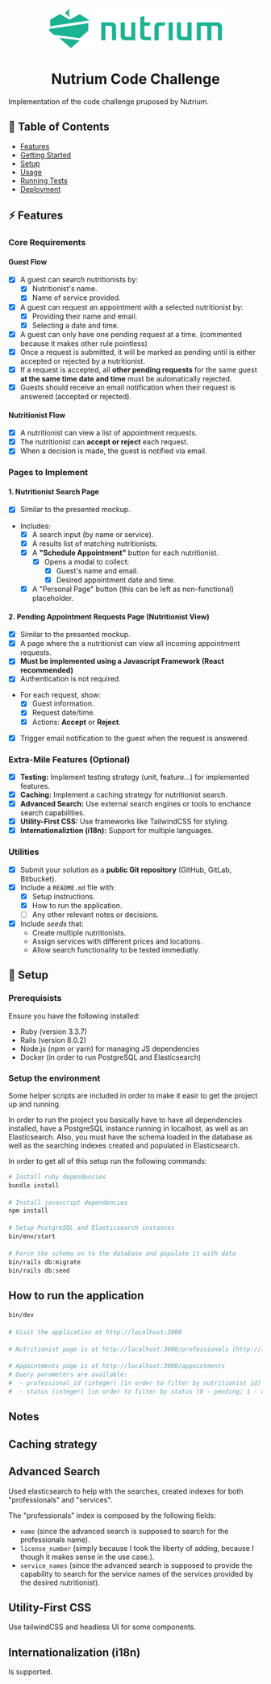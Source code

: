 <div align="center">
    <img src="app/assets/images/nutrium.webp" alt="delegatewise" width="350px">
    <h1>Nutrium Code Challenge</h1>
</div>

Implementation of the code challenge pruposed by Nutrium.

## 📜 Table of Contents

- [Features](#features)
- [Getting Started](#getting-started)
- [Setup](#setup)
- [Usage](#usage)
- [Running Tests](#running-tests)
- [Deployment](#deployment)

## ⚡ Features

### Core Requirements

#### Guest Flow

- [x] A guest can search nutritionists by:
  - [x] Nutritionist's name.
  - [x] Name of service provided.
- [x] A guest can request an appointment with a selected nutritionist by:
  - [x] Providing their name and email.
  - [x] Selecting a date and time.
- [x] A guest can only have one pending request at a time. (commented because it
      makes other rule pointless)
- [x] Once a request is submitted, it will be marked as pending until is either
      accepted or rejected by a nutritionist.
- [x] If a request is accepted, all **other pending requests** for the same
      guest **at the same time date and time** must be automatically rejected.
- [x] Guests should receive an email notification when their request is answered
      (accepted or rejected).

#### Nutritionist Flow

- [x] A nutritionist can view a list of appointment requests.
- [x] The nutritionist can **accept or reject** each request.
- [x] When a decision is made, the guest is notified via email.

### Pages to Implement

#### 1. Nutritionist Search Page

- [x] Similar to the presented mockup.
- Includes:
  - [x] A search input (by name or service).
  - [x] A results list of matching nutritionists.
  - [x] A **"Schedule Appointment"** button for each nutritionist.
    - [x] Opens a modal to collect:
      - [x] Guest's name and email.
      - [x] Desired appointment date and time.
  - [x] A "Personal Page" button (this can be left as non-functional) placeholder.

#### 2. Pending Appointment Requests Page (Nutritionist View)

- [x] Similar to the presented mockup.
- [x] A page where the a nutritionist can view all incoming appointment
      requests.
- [x] **Must be implemented using a Javascript Framework (React recommended)**
- [x] Authentication is not required.
- For each request, show:
  - [x] Guest information.
  - [x] Request date/time.
  - [x] Actions: **Accept** or **Reject**.
- [x] Trigger email notification to the guest when the request is answered.

### Extra-Mile Features (Optional)

- [x] **Testing:** Implement testing strategy (unit, feature...) for implemented
      features.
- [x] **Caching:** Implement a caching strategy for nutritionist search.
- [x] **Advanced Search:** Use external search engines or tools to enchance
      search capabilities.
- [x] **Utility-First CSS:** Use frameworks like TailwindCSS for styling.
- [x] **Internationaliztion (i18n):** Support for multiple languages.

### Utilities

- [x] Submit your solution as a **public Git repository** (GitHub, GitLab,
      Bitbucket).
- [x] Include a `README.md` file with:
  - [x] Setup instructions.
  - [x] How to run the application.
  - [ ] Any other relevant notes or decisions.
- [x] Include _seeds_ that:
  - Create multiple nutritionists.
  - Assign services with different prices and locations.
  - Allow search functionality to be tested immediatly.

## 🚀 Setup

### Prerequisists

Ensure you have the following installed:

- Ruby (version 3.3.7)
- Rails (version 8.0.2)
- Node.js (npm or yarn) for managing JS dependencies
- Docker (in order to run PostgreSQL and Elasticsearch)

### Setup the environment

Some helper scripts are included in order to make it easir to get the project up
and running.

In order to run the project you basically have to have all dependencies
installed, have a PostgreSQL instance running in localhost, as well as an
Elasticsearch. Also, you must have the schema loaded in the database as well as
the searching indexes created and populated in Elasticsearch.

In order to get all of this setup run the following commands:

```bash
# Install ruby dependencies
bundle install

# Install javascript dependencies
npm install

# Setup PostgreSQL and Elasticsearch instances
bin/env/start

# Force the schema on to the database and populate it with data
bin/rails db:migrate
bin/rails db:seed
```

## How to run the application

```bash
bin/dev

# Visit the application at http://localhost:3000

# Nutritionist page is at http://localhost:3000/professionals (http://localhost:3000 redirects to http://localhost:3000/professionals)

# Appointments page is at http://localhost:3000/appointments
# Query parameters are available:
#  - professional_id (integer) [in order to filter by nutritionist id]
#  - status (integer) [in order to filter by status (0 - pending; 1 - accepted; 2 - rejected)]
```

## Notes

## Caching strategy

## Advanced Search

Used elasticsearch to help with the searches, created indexes for both
"professionals" and "services".

The "professionals" index is composed by the following fields:

- `name` (since the advanced search is supposed to search for the professionals name).
- `license_number` (simply because I took the liberty of adding, because I
  though it makes sense in the use case.).
- `service_names` (since the advanced search is supposed to provide the
  capability to search for the service names of the services provided by the
  desired nutritionist).

## Utility-First CSS

Use tailwindCSS and headless UI for some components.

## Internationalization (i18n)

Is supported.
